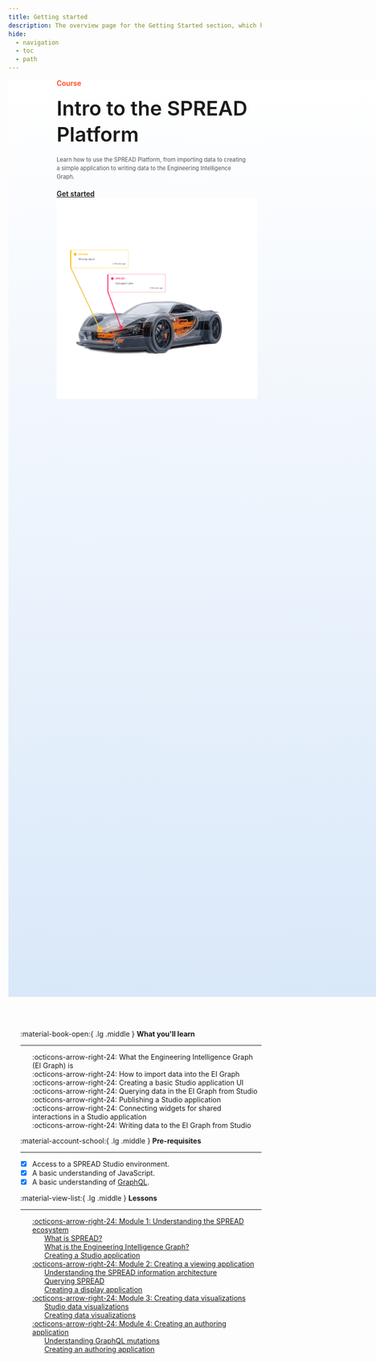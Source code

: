 ```yaml
---
title: Getting started
description: The overview page for the Getting Started section, which has learning content for using the SPREAD Platform.
hide:
  - navigation
  - toc
  - path
---
```


<!--
README

For guidance on how to write documenation, see https://dev.stage.spread.ai/docs/contributor/guide.html. Contact Documentation when this document is ready for review.
-->

<style>
     .md-typeset h1, .md-source-file, .md-typeset hr {
          display: none;
     }

     .md-typeset [data-preview], .md-typeset abbr {
          border-bottom: none;
     }

     .md-main__inner {
          margin: 0 !important;
     }

     .md-content__button {
          margin: 8.25px !important;
     }

     article.md-content__inner {
          margin: 0 !important;
          padding-bottom: 3em;
          padding-top: 3em;
     }

     .header {
          width: 100vw;
          background-image: linear-gradient(0deg,#d9e8f9,white);
          min-height: 45vh;
          padding-bottom: 2em;
     }

     .header > .right-header-course {
          display: inline-block !important;
          text-align: left;
          font-weight: 600;
          width: 40vw;
          padding-left: 10vw;
     }

     .header > .left-header-course {
          display: inline-block !important;
          text-align: right;
          min-width: 40vw;
          padding-left: 10vw;
     }

     li {
          list-style-type: none !important;
     }

     nav.md-footer__inner {
          display: none !important;
     }
</style>

<div class='header'>

<div class='right-header-course'>
	<div style='color: #FF4715'>Course</div>
	<div style='padding-top: 1rem; padding-bottom: 1rem; font-size: 2.5rem; line-height: 1.3' markdown>Intro to the SPREAD Platform</div>
	<div style='color: #525252; line-height: 1.5; font-weight: 400; font-size: 0.7rem'>Learn how to use the SPREAD Platform, from importing data to creating a simple application to writing data to the Engineering Intelligence Graph.</div>
     <br>
     <div>
          <a href="module-1/what-is-spread.html" class="md-button md-button--primary">Get started</a>
     </div>
</div>

<div class='left-header-course'>
     <img src="src/car-diagnosis-demo.png" alt="Image of a car undergoing diagnostics" width="400" class="skip-lightbox">
</div>

</div>

<br>
<br>
<br>

<div class='grid cards' style='max-width: 90vw !important; margin: auto' markdown>

- :material-book-open:{ .lg .middle } __What you'll learn__

    ---

     - :octicons-arrow-right-24: What the Engineering Intelligence Graph (EI Graph) is
     - :octicons-arrow-right-24: How to import data into the EI Graph
     - :octicons-arrow-right-24: Creating a basic Studio application UI
     - :octicons-arrow-right-24: Querying data in the EI Graph from Studio
     - :octicons-arrow-right-24: Publishing a Studio application
     - :octicons-arrow-right-24: Connecting widgets for shared interactions in a Studio application
     - :octicons-arrow-right-24: Writing data to the EI Graph from Studio

- :material-account-school:{ .lg .middle } __Pre-requisites__

    ---

     - [x] Access to a SPREAD Studio environment.
     - [x] A basic understanding of JavaScript.
     - [x] A basic understanding of [GraphQL](https://graphql.org/learn/).

- :material-view-list:{ .lg .middle } __Lessons__

    ---

     - [:octicons-arrow-right-24: Module 1: Understanding the SPREAD ecosystem](module-1/what-is-spread.md)
          - [What is SPREAD?](module-1/what-is-spread.md)
          - [What is the Engineering Intelligence Graph?](module-1/what-is-eig.md)
          - [Creating a Studio application](module-1/creating-a-studio-application.md)
     - [:octicons-arrow-right-24: Module 2: Creating a viewing application](module-2/understanding-spread-information-architecture.md)
          - [Understanding the SPREAD information architecture](module-2/understanding-spread-information-architecture.md)
          - [Querying SPREAD](module-2/querying-spread.md)
          - [Creating a display application](module-2/creating-a-display-application.md)
     - [:octicons-arrow-right-24: Module 3: Creating data visualizations](module-3/studio-data-visualizations.md)
          - [Studio data visualizations](module-3/studio-data-visualizations.md)
          - [Creating data visualizations](module-3/creating-data-visualizations.md)
     - [:octicons-arrow-right-24: Module 4: Creating an authoring application](module-4/understanding-graphql-mutations.md)
          - [Understanding GraphQL mutations](module-4/understanding-graphql-mutations.md)
          - [Creating an authoring application](module-4/creating-an-authoring-app.md)

</div>

